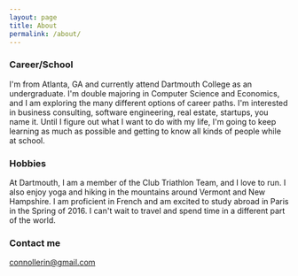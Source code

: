 ```yaml
---
layout: page
title: About
permalink: /about/
---
```


### Career/School

I'm from Atlanta, GA and currently attend Dartmouth College as an undergraduate. I'm double majoring in Computer Science and Economics, and I am exploring the many different options of career paths. I'm interested in business consulting, software engineering, real estate, startups, you name it. Until I figure out what I want to do with my life, I'm going to keep learning as much as possible and getting to know all kinds of people while at school.

### Hobbies

At Dartmouth, I am a member of the Club Triathlon Team, and I love to run. I also enjoy yoga and hiking in the mountains around Vermont and New Hampshire. I am proficient in French and am excited to study abroad in Paris in the Spring of 2016. I can't wait to travel and spend time in a different part of the world.

### Contact me

[connollerin@gmail.com](mailto:connollerin@gmail.com)
